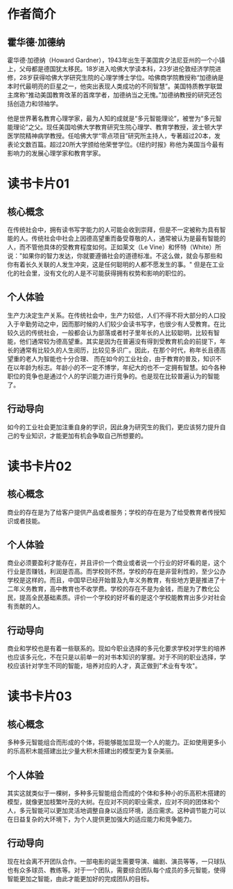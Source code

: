 # 作者简介
## 霍华德·加德纳

霍华德·加德纳（Howard Gardner），1943年出生于美国宾夕法尼亚州的一个小镇上，父母都是德国犹太移民。18岁进入哈佛大学读本科，23岁进伦敦经济学院进修，28岁获得哈佛大学研究生院的心理学博士学位。哈佛商学院教授称“加德纳是本时代最明亮的巨星之一，他突出表现人类成功的不同智慧”。美国特质教学联盟主席称“推动美国教育改革的首席学者，加德纳当之无愧。”加德纳教授的研究还包括创造力和领袖学。

他是世界著名教育心理学家，最为人知的成就是“多元智能理论”，被誉为“多元智能理论”之父。现任美国哈佛大学教育研究生院心理学、教育学教授，波士顿大学医学院精神病学教授。任哈佛大学“零点项目”研究所主持人，专著超过20本，发表论文数百篇。超过20所大学颁给他荣誉学位。《纽约时报》称他为美国当今最有影响力的发展心理学家和教育学家。





# 读书卡片01
## 核心概念 
在传统社会中，拥有读书写字能力的人可能会收到崇拜，但是不一定被称为具有智能的人。传统社会中社会上因德高望重而备受尊敬的人，通常被认为是最有智能的人，而不管他具体的受教育程度如何。正如莱文（Le Vine）和怀特（White）所说："如果你的智力发达，你就要遵循社会的道德标准。不这么做，就会与那些和你有着长久关联的人发生冲突，这是任何聪明的人都不愿发生的事。"
但是在工业化的社会里，没有文化的人是不可能获得拥有权势和影响的职位的。
## 个人体验
生产力决定生产关系。在传统社会中，生产力较低，人们不得不将大部分的人口投入于辛勤劳动之中，因而那时候的人们较少会读书写字，也很少有人受教育。在比较久远的传统社会，一般都会认为部落或者村子里年长的人比较聪明，比较有智能，他们通常较为德高望重。其实是因为在普遍没有得到受教育机会的前提下，年长的通常有比较久的人生阅历，比较见多识广。因此，在那个时代，称年长且德高望重的老人为智能也十分合理、
而在如今的工业社会，由于教育的普及，知识不在以年龄为标志。年龄小的不一定不博学，年纪大的也不一定拥有智慧。如今各种职位的竞争也是通过个人的学识能力进行竞争的。也是现在比较普遍认为的智能了。
## 行动导向
如今的工业社会更加注重自身的学识，因此身为研究生的我们，更应该努力提升自己的专业知识，才能更加有机会争取自己所想要的。


# 读书卡片02
## 核心概念 
商业的存在是为了给客户提供产品或者服务；学校的存在是为了给受教育者传授知识或者技能。
## 个人体验
商业必须要盈利才能存在，并且评价一个商业或者说一个行业的好坏看的是，这个行业是否赚钱，利润是否高。而学校则不然，学校的存在是非营利性的，至少公办学校是这样的。而且，中国早已经开始普及九年义务教育，有些地方更是推进了十二年义务教育，高中教育也不收学费。学校的存在不是为金钱，而是为了教化公民，提高全民基础素质。评价一个学校的好坏看的是这个学校能教育出多少对社会有贡献的人。
## 行动导向
商业和学校也是有着一些联系的。现如今职业选择的多元化要求学校对学生的培养也应该多元化，不在只是以前单一的对书本知识的掌握。对于不同的职业选择，学校应该针对学生不同的智能，培养对应的人才，真正做到"术业有专攻"。



# 读书卡片03
## 核心概念 
多种多元智能组合而形成的个体，将能够能加显现一个人的能力。正如使用更多小的乐高积木能搭建出比少量大积木搭建出的模型更为复杂美丽。
## 个人体验
其实这就类似于一棵树，多种多元智能组合而成的个体和多种小的乐高积木搭建的模型，就像更加枝繁叶茂的大树。在应对不同的职业需求，应对不同的团体和个人，多元智能可以更加灵活地调整自身以适应环境，适应需求。这种调节能力可以在日益复杂的大环境下，为个人提供更加强大的适应能力和竞争能力。
## 行动导向
现在社会离不开团队合作。一部电影的诞生需要导演、编剧、演员等等，一只球队也有众多球员、教练等。对于一个团队，需要综合团队每个成员的多元智能，使得智能更加之智能，由此才能更加好的完成团队的目标。

